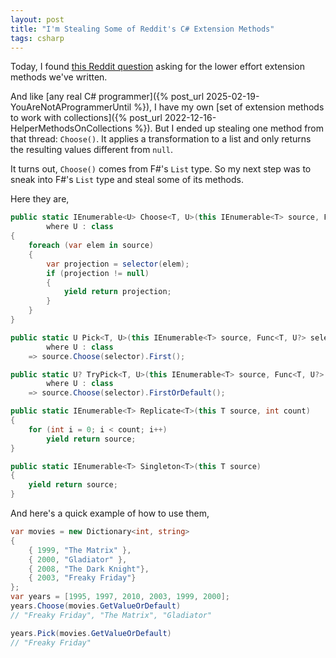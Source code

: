 ```yaml
---
layout: post
title: "I'm Stealing Some of Reddit's C# Extension Methods"
tags: csharp
---
```


Today, I found [this Reddit question](https://www.reddit.com/r/csharp/comments/1mkrlcc/what_is_the_lowest_effort_highest_impact_helper/) asking for the lower effort extension methods we've written.

And like [any real C# programmer]({% post_url 2025-02-19-YouAreNotAProgrammerUntil %}), I have my own [set of extension methods to work with collections]({% post_url 2022-12-16-HelperMethodsOnCollections %}). But I ended up stealing one method from that thread: `Choose()`. It applies a transformation to a list and only returns the resulting values different from `null`.

It turns out, `Choose()` comes from F#'s `List` type. So my next step was to sneak into F#'s `List` type and steal some of its methods.

Here they are,

```csharp
public static IEnumerable<U> Choose<T, U>(this IEnumerable<T> source, Func<T, U?> selector) 
        where U : class
{
    foreach (var elem in source)
    {
        var projection = selector(elem);
        if (projection != null)
        {
            yield return projection;
        }
    }
}

public static U Pick<T, U>(this IEnumerable<T> source, Func<T, U?> selector)
        where U : class
    => source.Choose(selector).First();

public static U? TryPick<T, U>(this IEnumerable<T> source, Func<T, U?> selector)
        where U : class
    => source.Choose(selector).FirstOrDefault();

public static IEnumerable<T> Replicate<T>(this T source, int count)
{
    for (int i = 0; i < count; i++)
        yield return source;
}

public static IEnumerable<T> Singleton<T>(this T source)
{
    yield return source;
}
```

And here's a quick example of how to use them,

```csharp
var movies = new Dictionary<int, string>
{
    { 1999, "The Matrix" },
    { 2000, "Gladiator" },
    { 2008, "The Dark Knight"},
    { 2003, "Freaky Friday"}
};
var years = [1995, 1997, 2010, 2003, 1999, 2000];
years.Choose(movies.GetValueOrDefault)
// "Freaky Friday", "The Matrix", "Gladiator"

years.Pick(movies.GetValueOrDefault)
// "Freaky Friday"
```
